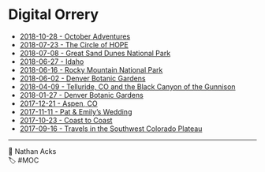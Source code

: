# Digital Orrery

* [2018-10-28 - October Adventures](digital-orrery/2018-10-28-october-adventures.md)
* [2018-07-23 - The Circle of HOPE](digital-orrery/2018-07-23-the-circle-of-hope.md)
* [2018-07-08 - Great Sand Dunes National Park](digital-orrery/2018-07-08-great-sand-dunes-national-park.md)
* [2018-06-27 - Idaho](digital-orrery/2018-06-27-idaho.md)
* [2018-06-16 - Rocky Mountain National Park](digital-orrery/2018-06-16-rocky-mountain-national-park.md)
* [2018-06-02 - Denver Botanic Gardens](digital-orrery/2018-06-02-denver-botanic-gardens.md)
* [2018-04-09 - Telluride, CO and the Black Canyon of the Gunnison](digital-orrery/2018-04-09-telluride-co-and-the-black-canyon-of-the-gunnison.md)
* [2018-01-27 - Denver Botanic Gardens](digital-orrery/2018-01-27-denver-botanic-gardens.md)
* [2017-12-21 - Aspen, CO](digital-orrery/2017-12-21-aspen-co.md)
* [2017-11-11 - Pat & Emily’s Wedding](digital-orrery/2017-11-11-pat-and-emilys-wedding.md)
* [2017-10-23 - Coast to Coast](digital-orrery/2017-10-23-coast-to-coast.md)
* [2017-09-16 - Travels in the Southwest Colorado Plateau](digital-orrery/2017-09-16-travels-in-the-southwest-colorado-plateau.md)

- - - -

<span aria-hidden="true">👤</span> Nathan Acks  
<span aria-hidden="true">🏷️</span> #MOC
